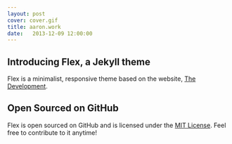 ```yaml
---
layout: post
cover: cover.gif
title: aaron.work
date:   2013-12-09 12:00:00
---
```


## Introducing Flex, a Jekyll theme

Flex is a minimalist, responsive theme based on the website, [The Development](http://thedevelopment.co).

## Open Sourced on GitHub

Flex is open sourced on GitHub and is licensed under the [MIT License](http://opensource.org/licenses/MIT). Feel free to contribute to it anytime!
